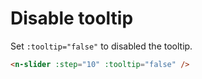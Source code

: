 # Disable tooltip

Set `:tooltip="false"` to disabled the tooltip.

```html
<n-slider :step="10" :tooltip="false" />
```
